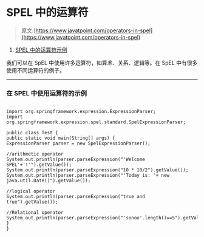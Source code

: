 # SPEL 中的运算符

> 原文:[https://www.javatpoint.com/operators-in-spel](https://www.javatpoint.com/operators-in-spel)

1.  [SPEL 中的运算符示例](#)

我们可以在 SpEL 中使用许多运算符，如算术、关系、逻辑等。在 SpEL 中有很多使用不同运算符的例子。

* * *

### 在 SPEL 中使用运算符的示例

```

import org.springframework.expression.ExpressionParser;
import org.springframework.expression.spel.standard.SpelExpressionParser;

public class Test {
public static void main(String[] args) {
ExpressionParser parser = new SpelExpressionParser();

//arithmetic operator
System.out.println(parser.parseExpression("'Welcome SPEL'+'!'").getValue());
System.out.println(parser.parseExpression("10 * 10/2").getValue());
System.out.println(parser.parseExpression("'Today is: '+ new java.util.Date()").getValue());

//logical operator
System.out.println(parser.parseExpression("true and true").getValue());

//Relational operator
System.out.println(parser.parseExpression("'sonoo'.length()==5").getValue());
}
}

```